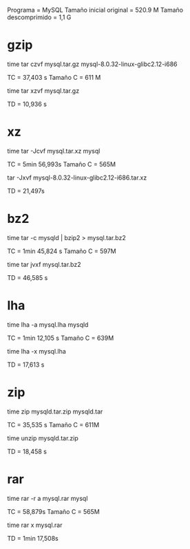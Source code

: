 Programa = MySQL
Tamaño inicial original = 520.9 M
Tamaño descomprimido = 1,1 G

# gzip 

time tar czvf mysql.tar.gz mysql-8.0.32-linux-glibc2.12-i686

TC = 37,403 s
Tamaño C = 611 M

time tar xzvf mysql.tar.gz

TD = 10,936 s

# xz

time tar -Jcvf mysql.tar.xz mysql

TC =  5min 56,993s
Tamaño C = 565M

tar -Jxvf mysql-8.0.32-linux-glibc2.12-i686.tar.xz 

TD = 21,497s

# bz2

time tar -c mysqld | bzip2 > mysql.tar.bz2

TC = 1min 45,824 s
Tamaño C = 597M

time tar jvxf mysql.tar.bz2 

TD = 46,585 s

# lha

time lha -a mysql.lha mysqld

TC = 1min 12,105 s
Tamaño C = 639M

time lha -x mysql.lha 

TD = 17,613 s

# zip

time zip mysqld.tar.zip mysqld.tar

TC = 35,535 s
Tamaño C = 611M

time unzip mysqld.tar.zip

TD = 18,458 s

# rar

time rar -r a mysql.rar mysql

TC = 58,879s
Tamaño C = 565M

time rar x mysql.rar

TD = 1min 17,508s

